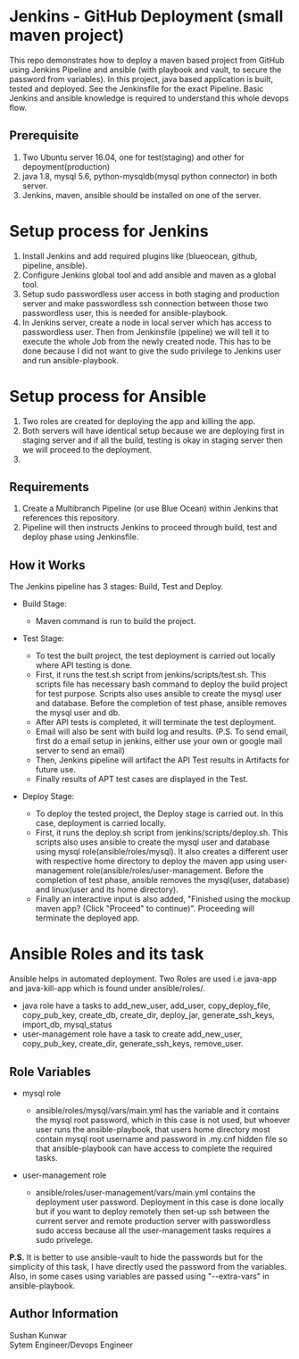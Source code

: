 # Jenkins - GitHub Deployment (small maven project)

This repo demonstrates how to deploy a maven based project from GitHub using Jenkins Pipeline and ansible (with playbook and vault, to secure the password from variables).
In this project, java based application is built, tested and deployed. 
See the Jenkinsfile for the exact Pipeline.
Basic Jenkins and ansible knowledge is required to understand this whole devops flow.

Prerequisite
------------
1. Two Ubuntu server 16.04, one for test(staging) and other for depoyment(production)
2. java 1.8, mysql 5.6, python-mysqldb(mysql python connector) in both server. 
3. Jenkins, maven, ansible should be installed on one of the server.

# Setup process for Jenkins
1) Install Jenkins and add required plugins like (blueocean, github, pipeline, ansible).
2) Configure Jenkins global tool and add ansible and maven as a global tool. 
2) Setup sudo passwordless user access in both staging and production server and make passwordless ssh connection between those two passwordless user, this is needed for ansible-playbook. 
3) In Jenkins server, create a node in local server which has access to passwordless user. Then from Jenkinsfile (pipeline) we will tell it to execute the whole Job from the newly created node. This has to be done because I did not want to give the sudo privilege to Jenkins user and run ansible-playbook. 

# Setup process for Ansible
1) Two roles are created for deploying the app and killing the app.
2) Both servers will have identical setup because we are deploying first in staging server and if all the build, testing is okay in staging server then we will proceed to the deployment.
3)

Requirements
------------
1. Create a Multibranch Pipeline (or use Blue Ocean) within Jenkins that references this repository.
2. Pipeline will then instructs Jenkins to proceed through build, test and deploy phase using Jenkinsfile.


How it Works
------------
The Jenkins pipeline has 3 stages: Build, Test and Deploy.

* Build Stage:
  * Maven command is run to build the project.

* Test Stage:
  * To test the built project, the test deployment is carried out locally where API testing is done.
  * First, it runs the test.sh script from jenkins/scripts/test.sh. This scripts file has necessary bash command to deploy the build project for test purpose. Scripts also uses ansible to create the mysql user and database. Before the completion of test phase, ansible removes the mysql user and db.
  * After API tests is completed, it will terminate the test deployment.
  * Email will also be sent with build log and results. (P.S. To send email, first do a email setup in jenkins, either use your own or google mail server to send an email)
  * Then, Jenkins pipeline will artifact the API Test results in Artifacts for future use.
  * Finally results of APT test cases are displayed in the Test.
 
* Deploy Stage:
  * To deploy the tested project, the Deploy stage is carried out. In this case, deployment is carried locally.
  * First, it runs the deploy.sh script from jenkins/scripts/deploy.sh. This scripts also uses ansible to create the mysql user and database using mysql role(ansible/roles/mysql). It also creates a different user with respective home directory to deploy the maven app using user-management role(ansible/roles/user-management. Before the completion of test phase, ansible removes the mysql(user, database) and linux(user and its home directory).
  * Finally an interactive input is also added, "Finished using the mockup maven app? (Click "Proceed" to continue)". Proceeding will terminate the deployed app. 


Ansible Roles and its task
========
Ansible helps in automated deployment. 
Two Roles are used i.e java-app and java-kill-app which is found under ansible/roles/.
* java role have a tasks to add_new_user, add_user, copy_deploy_file, copy_pub_key, create_db, create_dir, deploy_jar, generate_ssh_keys, import_db, mysql_status
* user-management role have a task to create add_new_user, copy_pub_key, create_dir, generate_ssh_keys, remove_user.

Role Variables
--------------
* mysql role
  * ansible/roles/mysql/vars/main.yml has the variable and it contains the mysql root password, which in this case is not used, but
  whoever user runs the ansible-playbook, that users home directory most contain mysql root username and password in .my.cnf hidden file
  so that ansible-playbook can have access to complete the required tasks.
 
* user-management role
  * ansible/roles/user-management/vars/main.yml contains the deployment user password. Deployment in this case is done locally but if you want to deploy remotely then set-up ssh between the current server and remote production server with passwordless sudo access because all the user-management tasks requires a sudo privelege.

**P.S.** It is better to use ansible-vault to hide the passwords but for the simplicity of this task, I have directly used the password from the variables. Also, in some cases using variables are passed using "--extra-vars" in ansible-playbook.  

Author Information
------------------

Sushan Kunwar\
Sytem Engineer/Devops Engineer
